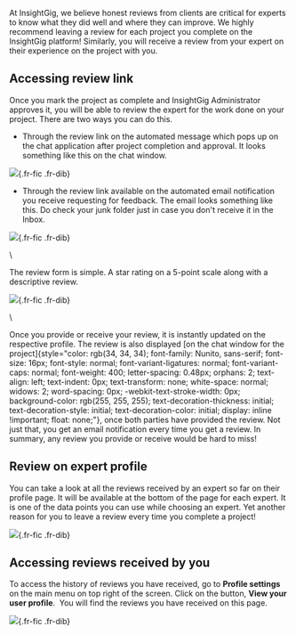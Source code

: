 At InsightGig, we believe honest reviews from clients are critical for
experts to know what they did well and where they can improve. We highly
recommend leaving a review for each project you complete on the
InsightGig platform! Similarly, you will receive a review from your
expert on their experience on the project with you. 

Accessing review link
---------------------

Once you mark the project as complete and InsightGig Administrator
approves it, you will be able to review the expert for the work done on
your project. There are two ways you can do this. 

-   Through the review link on the automated message which pops up on
    the chat application after project completion and approval. It looks
    something like this on the chat window. 

![](https://cdn.document360.io/55483967-4645-4b8f-8021-38fbe732305d/Images/Documentation/image-1671080023222.png){.fr-fic
.fr-dib}

-   Through the review link available on the automated email
    notification you receive requesting for feedback. The email looks
    something like this. Do check your junk folder just in case you
    don\'t receive it in the Inbox. 

![](https://cdn.document360.io/55483967-4645-4b8f-8021-38fbe732305d/Images/Documentation/image-1671079189302.png){.fr-fic
.fr-dib}

\

The review form is simple. A star rating on a 5-point scale along with a
descriptive review. 

![](https://cdn.document360.io/55483967-4645-4b8f-8021-38fbe732305d/Images/Documentation/image-1671080179384.png){.fr-fic
.fr-dib}

\

Once you provide or receive your review, it is instantly updated on the
respective profile. The review is also displayed [on the chat window for
the
project]{style="color: rgb(34, 34, 34); font-family: Nunito, sans-serif; font-size: 16px; font-style: normal; font-variant-ligatures: normal; font-variant-caps: normal; font-weight: 400; letter-spacing: 0.48px; orphans: 2; text-align: left; text-indent: 0px; text-transform: none; white-space: normal; widows: 2; word-spacing: 0px; -webkit-text-stroke-width: 0px; background-color: rgb(255, 255, 255); text-decoration-thickness: initial; text-decoration-style: initial; text-decoration-color: initial; display: inline !important; float: none;"},
once both parties have provided the review. Not just that, you get an
email notification every time you get a review. In summary, any review
you provide or receive would be hard to miss!

Review on expert profile
------------------------

You can take a look at all the reviews received by an expert so far on
their profile page. It will be available at the bottom of the page for
each expert. It is one of the data points you can use while choosing an
expert. Yet another reason for you to leave a review every time you
complete a project! 

![](https://cdn.document360.io/55483967-4645-4b8f-8021-38fbe732305d/Images/Documentation/image-1671080411959.png){.fr-fic
.fr-dib}

Accessing reviews received by you
---------------------------------

To access the history of reviews you have received, go to **Profile
settings** on the main menu on top right of the screen. Click on the
button, **View your user profile**.  You will find the reviews you have
received on this page.

![](https://cdn.document360.io/55483967-4645-4b8f-8021-38fbe732305d/Images/Documentation/image-1671080908004.png){.fr-fic
.fr-dib}
